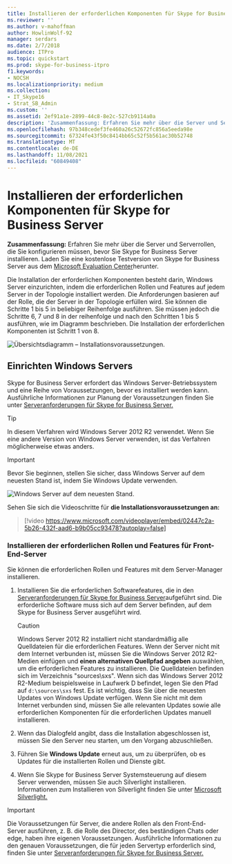 ```yaml
---
title: Installieren der erforderlichen Komponenten für Skype for Business Server
ms.reviewer: ''
ms.author: v-mahoffman
author: HowlinWolf-92
manager: serdars
ms.date: 2/7/2018
audience: ITPro
ms.topic: quickstart
ms.prod: skype-for-business-itpro
f1.keywords:
- NOCSH
ms.localizationpriority: medium
ms.collection:
- IT_Skype16
- Strat_SB_Admin
ms.custom: ''
ms.assetid: 2ef91a1e-2899-44c8-8e2c-527cb9114a0a
description: 'Zusammenfassung: Erfahren Sie mehr über die Server und Serverrollen, die Sie konfigurieren müssen, bevor Sie Skype for Business Server installieren. Laden Sie eine kostenlose Testversion von Skype for Business Server aus dem Microsoft Evaluation Center herunter: https://www.microsoft.com/evalcenter/evaluate-skype-for-business-server .'
ms.openlocfilehash: 97b348cedef3fe460a26c52672fc856a5eeda98e
ms.sourcegitcommit: 67324fe43f50c8414bb65c52f5b561ac30b52748
ms.translationtype: MT
ms.contentlocale: de-DE
ms.lasthandoff: 11/08/2021
ms.locfileid: "60849408"
---
```

# <a name="install-prerequisites-for-skype-for-business-server"></a>Installieren der erforderlichen Komponenten für Skype for Business Server
 
**Zusammenfassung:** Erfahren Sie mehr über die Server und Serverrollen, die Sie konfigurieren müssen, bevor Sie Skype for Business Server installieren. Laden Sie eine kostenlose Testversion von Skype for Business Server aus dem [Microsoft Evaluation Center](https://www.microsoft.com/evalcenter/evaluate-skype-for-business-server)herunter.
  
Die Installation der erforderlichen Komponenten besteht darin, Windows Server einzurichten, indem die erforderlichen Rollen und Features auf jedem Server in der Topologie installiert werden. Die Anforderungen basieren auf der Rolle, die der Server in der Topologie erfüllen wird. Sie können die Schritte 1 bis 5 in beliebiger Reihenfolge ausführen. Sie müssen jedoch die Schritte 6, 7 und 8 in der reihenfolge und nach den Schritten 1 bis 5 ausführen, wie im Diagramm beschrieben. Die Installation der erforderlichen Komponenten ist Schritt 1 von 8.
  
![Übersichtsdiagramm – Installationsvoraussetzungen.](../../media/0a85349b-b398-4e04-8901-8f4bd25d8afe.png)
  
## <a name="setup-windows-server"></a>Einrichten Windows Servers

Skype for Business Server erfordert das Windows Server-Betriebssystem und eine Reihe von Voraussetzungen, bevor es installiert werden kann. Ausführliche Informationen zur Planung der Voraussetzungen finden Sie unter [Serveranforderungen für Skype for Business Server.](../../../SfBServer2019/plan/system-requirements.md) 
  
> [!TIP]
> In diesem Verfahren wird Windows Server 2012 R2 verwendet. Wenn Sie eine andere Version von Windows Server verwenden, ist das Verfahren möglicherweise etwas anders. 
  
> [!IMPORTANT]
> Bevor Sie beginnen, stellen Sie sicher, dass Windows Server auf dem neuesten Stand ist, indem Sie Windows Update verwenden. 
  
![Windows Server auf dem neuesten Stand.](../../media/a8d57a97-a55e-443b-b304-c534ae9a71b2.png)
  
Sehen Sie sich die Videoschritte für **die Installationsvoraussetzungen an:**
  
> [!video https://www.microsoft.com/videoplayer/embed/02447c2a-5b26-432f-aad6-b9b05cc93478?autoplay=false]
  
### <a name="install-required-roles-and-features-for-front-end-servers"></a>Installieren der erforderlichen Rollen und Features für Front-End-Server

Sie können die erforderlichen Rollen und Features mit dem Server-Manager installieren. 
    
1. Installieren Sie die erforderlichen Softwarefeatures, die in den [Serveranforderungen für Skype for Business Server](../../../SfBServer2019/plan/system-requirements.md)aufgeführt sind. Die erforderliche Software muss sich auf dem Server befinden, auf dem Skype for Business Server ausgeführt wird.
    
    > [!CAUTION]
    > Windows Server 2012 R2 installiert nicht standardmäßig alle Quelldateien für die erforderlichen Features. Wenn der Server nicht mit dem Internet verbunden ist, müssen Sie die Windows Server 2012 R2-Medien einfügen und **einen alternativen Quellpfad angeben** auswählen, um die erforderlichen Features zu installieren. Die Quelldateien befinden sich im Verzeichnis "sources\sxs". Wenn sich das Windows Server 2012 R2-Medium beispielsweise in Laufwerk D befindet, legen Sie den Pfad auf `d:\sources\sxs` fest. Es ist wichtig, dass Sie über die neuesten Updates von Windows Update verfügen. Wenn Sie nicht mit dem Internet verbunden sind, müssen Sie alle relevanten Updates sowie alle erforderlichen Komponenten für die erforderlichen Updates manuell installieren. 
  
1. Wenn das Dialogfeld angibt, dass die Installation abgeschlossen ist, müssen Sie den Server neu starten, um den Vorgang abzuschließen.
    
1. Führen Sie **Windows Update** erneut aus, um zu überprüfen, ob es Updates für die installierten Rollen und Dienste gibt.
    
1. Wenn Sie Skype for Business Server Systemsteuerung auf diesem Server verwenden, müssen Sie auch Silverlight installieren. Informationen zum Installieren von Silverlight finden Sie unter [Microsoft Silverlight.](https://www.microsoft.com/silverlight/)


> [!IMPORTANT]
> Die Voraussetzungen für Server, die andere Rollen als den Front-End-Server ausführen, z. B. die Rolle des Director, des beständigen Chats oder edge, haben ihre eigenen Voraussetzungen. Ausführliche Informationen zu den genauen Voraussetzungen, die für jeden Servertyp erforderlich sind, finden Sie unter [Serveranforderungen für Skype for Business Server.](../../../SfBServer2019/plan/system-requirements.md) 
  

